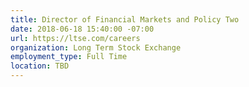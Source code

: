 ```yaml
---
title: Director of Financial Markets and Policy Two
date: 2018-06-18 15:40:00 -07:00
url: https://ltse.com/careers
organization: Long Term Stock Exchange
employment_type: Full Time
location: TBD
---
```

